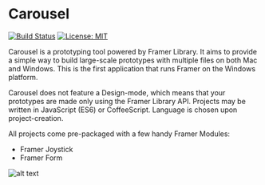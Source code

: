 # Carousel 
[![Build Status](https://travis-ci.org/emilwidlund/carousel.svg?branch=master)](https://travis-ci.org/emilwidlund/carousel)
[![License: MIT](https://img.shields.io/badge/License-MIT-yellow.svg)](https://opensource.org/licenses/MIT)

Carousel is a prototyping tool powered by Framer Library. It aims to provide a simple way to build large-scale prototypes with multiple files on both Mac and Windows. This is the first application that runs Framer on the Windows platform.

Carousel does not feature a Design-mode, which means that your prototypes are made only using the Framer Library API. Projects may be written in JavaScript (ES6) or CoffeeScript. Language is chosen upon project-creation.

All projects come pre-packaged with a few handy Framer Modules:
- Framer Joystick
- Framer Form


![alt text](https://i.imgur.com/dp0pxzv.png)
